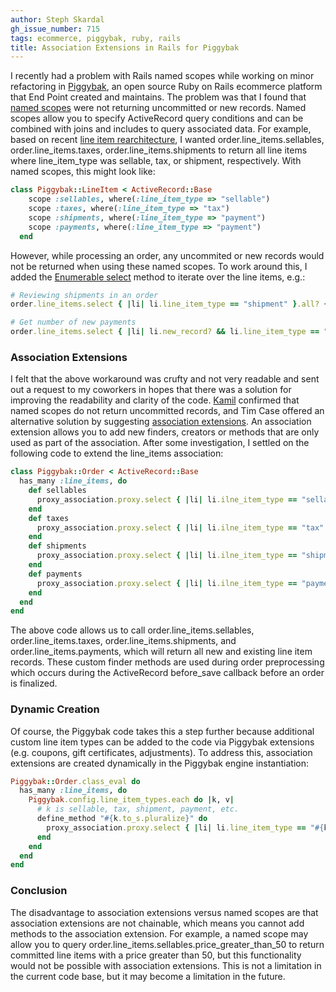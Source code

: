 ```yaml
---
author: Steph Skardal
gh_issue_number: 715
tags: ecommerce, piggybak, ruby, rails
title: Association Extensions in Rails for Piggybak
---
```


I recently had a problem with Rails named scopes while working on minor refactoring in [Piggybak](https://github.com/piggybak/piggybak), an open source Ruby on Rails ecommerce platform that End Point created and maintains. The problem was that I found that [named scopes](http://guides.rubyonrails.org/active_record_querying.html#scopes) were not returning uncommitted or new records. Named scopes allow you to specify ActiveRecord query conditions and can be combined with joins and includes to query associated data. For example, based on recent [line item rearchitecture](/blog/2012/10/17/piggybak-update-line-item-rearchitecture), I wanted order.line_items.sellables, order.line_items.taxes, order.line_items.shipments to return all line items where line_item_type was sellable, tax, or shipment, respectively. With named scopes, this might look like:

```ruby
class Piggybak::LineItem < ActiveRecord::Base
    scope :sellables, where(:line_item_type => "sellable")
    scope :taxes, where(:line_item_type => "tax")
    scope :shipments, where(:line_item_type => "payment")
    scope :payments, where(:line_item_type => "payment")
  end
```

However, while processing an order, any uncommited or new records would not be returned when using these named scopes. To work around this, I added the [Enumerable select](http://ruby-doc.org/core-1.9.3/Enumerable.html#method-i-select) method to iterate over the line items, e.g.:

```ruby
# Reviewing shipments in an order
order.line_items.select { |li| li.line_item_type == "shipment" }.all? { |s| s.shipment.status == "shipped" }

# Get number of new payments
order.line_items.select { |li| li.new_record? && li.line_item_type == "payment" }.size
```

### Association Extensions

I felt that the above workaround was crufty and not very readable and sent out a request to my coworkers in hopes that there was a solution for improving the readability and clarity of the code. [Kamil](/team/kamil_ciemniewski) confirmed that named scopes do not return uncommitted records, and Tim Case offered an alternative solution by suggesting [association extensions](http://guides.rubyonrails.org/association_basics.html#association-extensions). An association extension allows you to add new finders, creators or methods that are only used as part of the association. After some investigation, I settled on the following code to extend the line_items association:

```ruby
class Piggybak::Order < ActiveRecord::Base
  has_many :line_items, do
    def sellables
      proxy_association.proxy.select { |li| li.ilne_item_type == "sellable" }
    end
    def taxes
      proxy_association.proxy.select { |li| li.ilne_item_type == "tax" }
    end
    def shipments
      proxy_association.proxy.select { |li| li.ilne_item_type == "shipment" }
    end
    def payments
      proxy_association.proxy.select { |li| li.ilne_item_type == "payment" }
    end
  end
end
```

The above code allows us to call order.line_items.sellables, order.line_items.taxes, order.line_items.shipments, and order.line_items.payments, which will return all new and existing line item records. These custom finder methods are used during order preprocessing which occurs during the ActiveRecord before_save callback before an order is finalized.

### Dynamic Creation

Of course, the Piggybak code takes this a step further because additional custom line item types can be added to the code via Piggybak extensions (e.g. coupons, gift certificates, adjustments). To address this, association extensions are created dynamically in the Piggybak engine instantiation:

```ruby
Piggybak::Order.class_eval do
  has_many :line_items, do
    Piggybak.config.line_item_types.each do |k, v|
      # k is sellable, tax, shipment, payment, etc.
      define_method "#{k.to_s.pluralize}" do
        proxy_association.proxy.select { |li| li.line_item_type == "#{k}" }
      end
    end
  end
end
```

### Conclusion

The disadvantage to association extensions versus named scopes are that association extensions are not chainable, which means you cannot add methods to the association extension. For example, a named scope may allow you to query order.line_items.sellables.price_greater_than_50 to return committed line items with a price greater than 50, but this functionality would not be possible with association extensions. This is not a limitation in the current code base, but it may become a limitation in the future.
